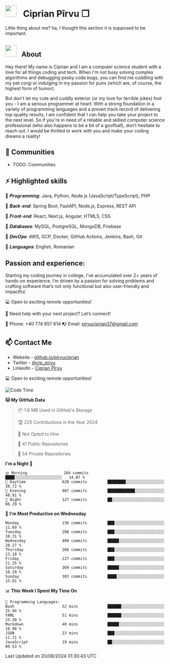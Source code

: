 # <img height="36px" src="https://user-images.githubusercontent.com/74038190/216122041-518ac897-8d92-4c6b-9b3f-ca01dcaf38ee.png">&nbsp;&nbsp; Ciprian Pîrvu ❐ </h1>

Little thing about me? ha, I thought this section it is supposed to be important.

## <img height="36px" src="https://user-images.githubusercontent.com/74038190/214644152-52f47eb3-5e31-4f47-8758-05c9468d5596.gif">&nbsp;&nbsp;  About

Hey there! My name is Ciprian and I am a computer science student with a love for all things coding and tech. When I'm not busy solving complex algorithms and debugging pesky code bugs, you can find me cuddling with my pet corgi or indulging in my passion for puns (which are, of course, the highest form of humor).

But don't let my cute and cuddly exterior (or my love for terrible jokes) fool you - I am a serious programmer at heart. With a strong foundation in a variety of programming languages and a proven track record of delivering top-quality results, I am confident that I can help you take your project to the next level. So if you're in need of a reliable and skilled computer science professional (who also happens to be a bit of a goofball), don't hesitate to reach out. I would be thrilled to work with you and make your coding dreams a reality!

## 👯 Communities

-   TODO: Communities

## ⚡ Highlighted skills

🎯 𝑷𝒓𝒐𝒈𝒓𝒂𝒎𝒎𝒊𝒏𝒈: Java, Python, Node.js (JavaScript/TypeScript), PHP

🎯 𝑩𝒂𝒄𝒌-𝒆𝒏𝒅: Spring Boot, FastAPI, Node.js, Express, REST API

🎯 𝑭𝒓𝒐𝒏𝒕-𝒆𝒏𝒅: React, Next.js, Angular, HTML5, CSS

🎯 𝑫𝒂𝒕𝒂𝒃𝒂𝒔𝒆𝒔: MySQL, PostgreSQL, MongoDB, Firebase

🎯 𝑫𝒆𝒗𝑶𝒑𝒔: AWS, GCP, Docker, GitHub Actions, Jenkins, Bash, Git

🎯 𝑳𝒂𝒏𝒈𝒖𝒂𝒈𝒆𝒔: English, Romanian

## Passion and experience:
Starting my coding journey in college, I've accumulated over 2+ years of hands-on experience. I’m driven by a passion for solving problems and crafting software that’s not only functional but also user-friendly and impactful.

💻 Open to exciting remote opportunities!

🤝 Need help with your next project? Let’s connect!

📱 Phone: +40 774 657 614
📭 Email: pirvuciprian37@gmail.com

## 📫 Contact Me

-   Website - [github.io/pirvuciprian](https://cipppp.github.io/pirvuciprian/)
-   Twitter - [@cip_pirvu](https://x.com/cip_pirvu)
-   LinkedIn - [Ciprian Pîrvu](https://www.linkedin.com/in/pirvuciprian/)

💻 Open to exciting remote opportunities!

<!--START_SECTION:waka-->
![Code Time](http://img.shields.io/badge/Code%20Time-2%2C121%20hrs%2035%20mins-blue)

**🐱 My GitHub Data** 

> 📦 1.8 MB Used in GitHub's Storage 
 > 
> 🏆 225 Contributions in the Year 2024
 > 
> 🚫 Not Opted to Hire
 > 
> 📜 41 Public Repositories 
 > 
> 🔑 54 Private Repositories 
 > 
**I'm a Night 🦉** 

```text
🌞 Morning                284 commits         ████░░░░░░░░░░░░░░░░░░░░░   14.07 % 
🌆 Daytime                620 commits         ████████░░░░░░░░░░░░░░░░░   30.72 % 
🌃 Evening                987 commits         ████████████░░░░░░░░░░░░░   48.91 % 
🌙 Night                  127 commits         ██░░░░░░░░░░░░░░░░░░░░░░░   06.29 % 
```
📅 **I'm Most Productive on Wednesday** 

```text
Monday                   236 commits         ███░░░░░░░░░░░░░░░░░░░░░░   11.69 % 
Tuesday                  208 commits         ███░░░░░░░░░░░░░░░░░░░░░░   10.31 % 
Wednesday                409 commits         █████░░░░░░░░░░░░░░░░░░░░   20.27 % 
Thursday                 266 commits         ███░░░░░░░░░░░░░░░░░░░░░░   13.18 % 
Friday                   227 commits         ███░░░░░░░░░░░░░░░░░░░░░░   11.25 % 
Saturday                 369 commits         █████░░░░░░░░░░░░░░░░░░░░   18.29 % 
Sunday                   303 commits         ████░░░░░░░░░░░░░░░░░░░░░   15.01 % 
```


📊 **This Week I Spent My Time On** 

```text
💬 Programming Languages: 
Bash                     52 mins             ██████░░░░░░░░░░░░░░░░░░░   25.94 % 
YAML                     51 mins             ██████░░░░░░░░░░░░░░░░░░░   25.30 % 
Markdown                 40 mins             █████░░░░░░░░░░░░░░░░░░░░   19.98 % 
JSON                     23 mins             ███░░░░░░░░░░░░░░░░░░░░░░   11.71 % 
JavaScript               19 mins             ██░░░░░░░░░░░░░░░░░░░░░░░   09.53 % 
```


 Last Updated on 20/08/2024 01:30:43 UTC
<!--END_SECTION:waka-->
